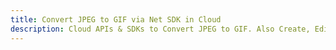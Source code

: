 ---title: Convert JPEG to GIF via Net SDK in Clouddescription: Cloud APIs & SDKs to Convert JPEG to GIF. Also Create, Edit & Render Microsoft Word & OpenOffice documents in the Cloud.---